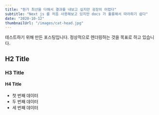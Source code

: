 ```yaml
---
title: "뭔가 최선을 다해서 결과를 내보고 싶지만 굉장히 어렵다"
subtitle: "Next js 를 처음 사용해보고 있지만 docs 가 훌륭해서 따라하기 쉽다"
date: "2020-10-12"
thumbnailUrl: "/images/cat-head.jpg"
---
```


테스트하기 위해 만든 포스팅입니다. 정상적으로 렌더링하는 것을 목표로 하고 있습니다.

## H2 Title

### H3 Title

#### H4 Title

- 첫 번째 데이터
- 두 번째 데이터
- 세 번째 데이터
